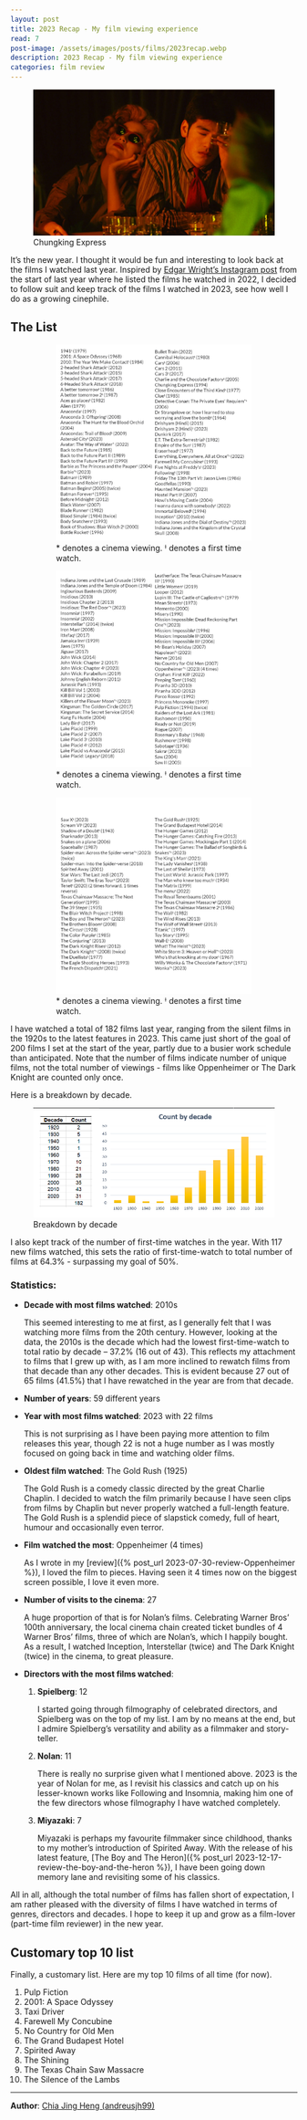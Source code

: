 ```yaml
---
layout: post
title: 2023 Recap - My film viewing experience
read: 7
post-image: /assets/images/posts/films/2023recap.webp
description: 2023 Recap - My film viewing experience
categories: film review
---
```


<figure class="film">
  <img src="/assets/images/posts/films/2023recap.webp" alt="Chungking Express movie still">
  <figcaption><i class="fa-solid fa-film"></i> Chungking Express</figcaption>
</figure>

It’s the new year. I thought it would be fun and interesting to look back at the films I watched last year. Inspired by <a href="https://www.instagram.com/p/Cm057BcL-JK/" target="_blank">Edgar Wright’s Instagram post</a> from the start of last year where he listed the films he watched in 2022, I decided to follow suit and keep track of the films I watched in 2023, see how well I do as a growing cinephile.

## The List

<figure>
  <figure class="film">
    <img src="/assets/images/posts/films/movie1.webp" alt="Part 1 of list">
    <figcaption><i class="fa-solid"></i> * denotes a cinema viewing. ꭞ denotes a first time watch.</figcaption>
  </figure>
  <figure class="film">
    <img src="/assets/images/posts/films/movie2.webp" alt="Part 2 of list">
    <figcaption><i class="fa-solid"></i> * denotes a cinema viewing. ꭞ denotes a first time watch.</figcaption>
  </figure>
  <figure class="film">
    <img src="/assets/images/posts/films/movie3.webp" alt="Part 3 of list">
    <figcaption><i class="fa-solid"></i> * denotes a cinema viewing. ꭞ denotes a first time watch.</figcaption>
  </figure>  
</figure>

I have watched a total of 182 films last year, ranging from the silent films in the 1920s to the latest features in 2023. This came just short of the goal of 200 films I set at the start of the year, partly due to a busier work schedule than anticipated. Note that the number of films indicate number of unique films, not the total number of viewings - films like Oppenheimer or The Dark Knight are counted only once.

Here is a breakdown by decade.


<figure class="film">
  <img src="/assets/images/posts/films/movie4.webp" alt="Breakdown by decade">
  <figcaption><i class="fa-solid"></i>Breakdown by decade</figcaption>
</figure>

I also kept track of the number of first-time watches in the year. With 117 new films watched, this sets the ratio of first-time-watch to total number of films at 64.3% - surpassing my goal of 50%.

### Statistics:
-	<b>Decade with most films watched</b>: 2010s

    This seemed interesting to me at first, as I generally felt that I was watching more films from the 20th century. However, looking at the data, the 2010s is the decade which had the lowest first-time-watch to total ratio by decade – 37.2% (16 out of 43). This reflects my attachment to films that I grew up with, as I am more inclined to rewatch films from that decade than any other decades. This is evident because 27 out of 65 films (41.5%) that I have rewatched in the year are from that decade.

-	<b>Number of years</b>: 59 different years

-	<b>Year with most films watched</b>: 2023 with 22 films

    This is not surprising as I have been paying more attention to film releases this year, though 22 is not a huge number as I was mostly focused on going back in time and watching older films.

-	<b>Oldest film watched</b>: The Gold Rush (1925)

    The Gold Rush is a comedy classic directed by the great Charlie Chaplin. I decided to watch the film primarily because I have seen clips from films by Chaplin but never properly watched a full-length feature. The Gold Rush is a splendid piece of slapstick comedy, full of heart, humour and occasionally even terror.

-	<b>Film watched the most</b>: Oppenheimer (4 times)

    As I wrote in my [review]({% post_url 2023-07-30-review-Oppenheimer %}), I loved the film to pieces. Having seen it 4 times now on the biggest screen possible, I love it even more.

-	<b>Number of visits to the cinema</b>: 27

    A huge proportion of that is for Nolan’s films. Celebrating Warner Bros’ 100th anniversary, the local cinema chain created ticket bundles of 4 Warner Bros’ films, three of which are Nolan’s, which I happily bought. As a result, I watched Inception, Interstellar (twice) and The Dark Knight (twice) in the cinema, to great pleasure.

-	<b>Directors with the most films watched</b>:
    1.	<b>Spielberg</b>: 12
        
        I started going through filmography of celebrated directors, and Spielberg was on the top of my list. I am by no means at the end, but I admire Spielberg’s versatility and ability as a filmmaker and story-teller.

    2.	<b>Nolan</b>: 11

        There is really no surprise given what I mentioned above. 2023 is the year of Nolan for me, as I revisit his classics and catch up on his lesser-known works like Following and Insomnia, making him one of the few directors whose filmography I have watched completely.

    3.	<b>Miyazaki</b>: 7

        Miyazaki is perhaps my favourite filmmaker since childhood, thanks to my mother’s introduction of Spirited Away. With the release of his latest feature, [The Boy and The Heron]({% post_url 2023-12-17-review-the-boy-and-the-heron %}), I have been going down memory lane and revisiting some of his classics.

All in all, although the total number of films has fallen short of expectation, I am rather pleased with the diversity of films I have watched in terms of genres, directors and decades. I hope to keep it up and grow as a film-lover (part-time film reviewer) in the new year.

## Customary top 10 list

Finally, a customary list. Here are my top 10 films of all time (for now).

1.	Pulp Fiction
2.	2001: A Space Odyssey
3.	Taxi Driver
4.	Farewell My Concubine
5.	No Country for Old Men
6.	The Grand Budapest Hotel
7.	Spirited Away
8.	The Shining
9.	The Texas Chain Saw Massacre
10.	The Silence of the Lambs

---

**Author**: <a href="https://github.com/andreusjh99" target="_blank">Chia Jing Heng (andreusjh99)</a>